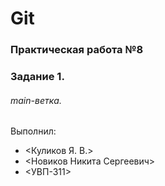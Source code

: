 # Git
### Практическая работа №8
### Задание 1.
###### main-ветка. 

Выполнил:
* <Куликов Я. В.>
* <Новиков Никита Сергеевич>
* <УВП-311>
